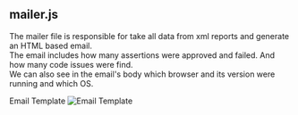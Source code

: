 ## mailer.js
The mailer file is responsible for take all data from xml reports and
generate an HTML based email.<br>
The email includes how many assertions were approved and failed. And
how many code issues were find.<br>
We can also see in the email's body which browser and its version
were running and which OS.

Email Template
![Email Template](/images/server/email-template.png "Email Template")